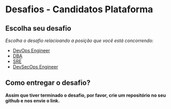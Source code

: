 # Desafios - Candidatos Plataforma

## Escolha seu desafio

*Escolha o desafio relacioando a posição que você está concorrendo:*

- [DevOps Engineer](devops.md)
- [DBA](dba.md)
- [SRE](sre.md)
- [DevSecOps Engineer](devsecops.md)

## Como entregar o desafio?
**Assim que tiver terminado o desafio, por favor, crie um repositório no seu github e nos envie o link.**
